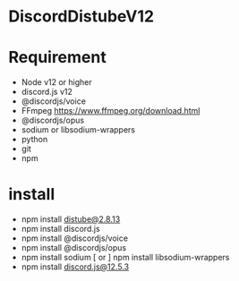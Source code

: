 ﻿# DiscordDistubeV12
# Requirement
- Node v12 or higher
- discord.js v12
- @discordjs/voice
- FFmpeg https://www.ffmpeg.org/download.html
- @discordjs/opus
- sodium or libsodium-wrappers
- python
- git
- npm

# install
- npm install distube@2.8.13
- npm install discord.js
- npm install @discordjs/voice
- npm install @discordjs/opus
- npm install sodium  [ or ]  npm install libsodium-wrappers
- npm install discord.js@12.5.3

